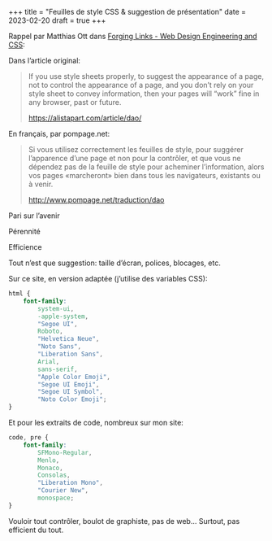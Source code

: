 +++
title = "Feuilles de style CSS & suggestion de présentation"
date = 2023-02-20
draft = true
+++

Rappel par Matthias Ott dans [Forging Links - Web Design Engineering and CSS](https://www.css.cafe/forging-links-web-design-engineering-and-css/):

Dans l’article original: 

> If you use style sheets properly, to suggest the appearance of a page, not to control the appearance of a page, and you don’t rely on your style sheet to convey information, then your pages will “work” fine in any browser, past or future.
> 
> https://alistapart.com/article/dao/

En français, par pompage.net:

> Si vous utilisez correctement les feuilles de style, pour suggérer l’apparence d’une page et non pour la contrôler, et que vous ne dépendez pas de la feuille de style pour acheminer l’information, alors vos pages «marcheront» bien dans tous les navigateurs, existants ou à venir. 
> 
> http://www.pompage.net/traduction/dao

Pari sur l’avenir

Pérennité

Efficience

Tout n’est que suggestion: taille d’écran, polices, blocages, etc.

Sur ce site, en version adaptée (j’utilise des variables CSS):

```css
html {
    font-family:    
        system-ui,          
        -apple-system,      
        "Segoe UI",         
        Roboto,   
        "Helvetica Neue", 
        "Noto Sans", 
        "Liberation Sans", 
        Arial, 
        sans-serif, 
        "Apple Color Emoji", 
        "Segoe UI Emoji", 
        "Segoe UI Symbol", 
        "Noto Color Emoji";
}
```

Et pour les extraits de code, nombreux sur mon site:

```css
code, pre {
    font-family:    
        SFMono-Regular,         
        Menlo,
        Monaco,                 
        Consolas, 
        "Liberation Mono", 
        "Courier New",          
        monospace;       
}
```

Vouloir tout contrôler, boulot de graphiste, pas de web... Surtout, pas efficient du tout.